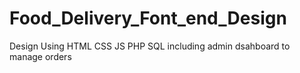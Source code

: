 # Food_Delivery_Font_end_Design
Design Using HTML CSS JS PHP SQL
including admin dsahboard to manage orders
